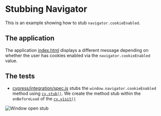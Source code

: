 # Stubbing Navigator

This is an example showing how to stub `navigator.cookieEnabled`.

## The application

The application [index.html](index.html) displays a different message depending on whether the user has cookies enabled via the `navigator.cookieEnabled` value.

## The tests

- [cypress/integration/spec.js](cypress/integration/spec.js) stubs the `window.navigator.cookieEnabled` method using [`cy.stub()`](https://on.cypress.io/stub). We create the method stub within the `onBeforeLoad` of the [`cy.visit()`](https://on.cypress.io/visit)

![Window open stub](images/navigator-cookie-enabled.png)
